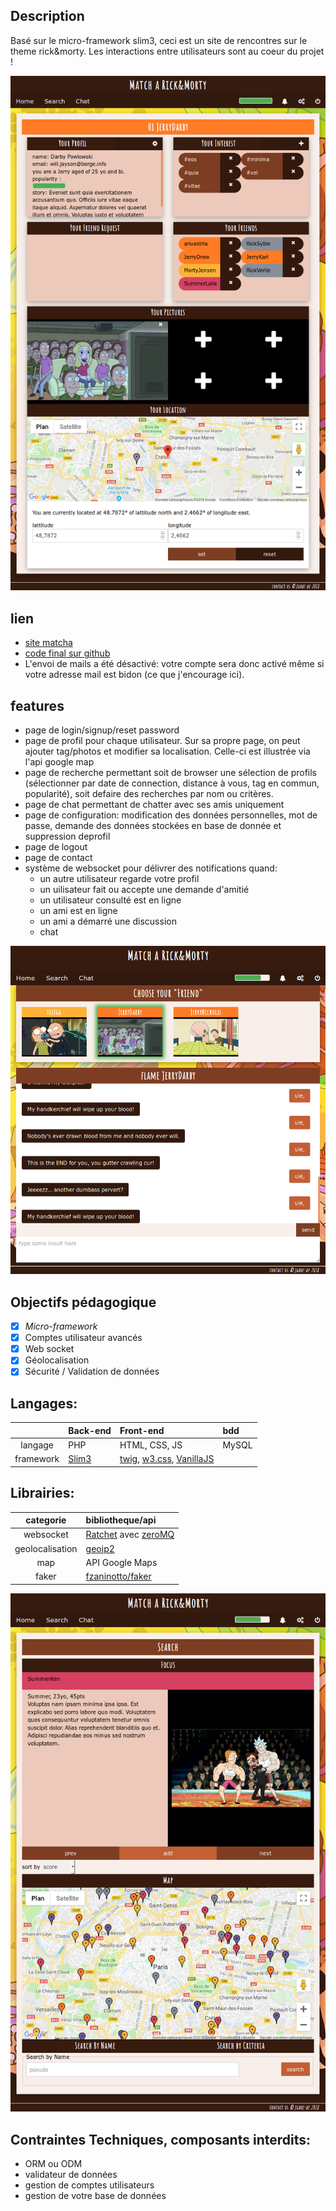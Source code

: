 ## Description

Basé sur le micro-framework slim3, ceci est un site de rencontres sur le theme rick&morty. Les interactions entre utilisateurs sont au coeur du projet !
<!--more-->

![screenshot](/assets/matcha1.png)

## lien

- [site matcha](https://www.jgroc-de.me/)
- [code final sur github](https://github.com/jgroc-de/matcha)
- L'envoi de mails a été désactivé: votre compte sera donc activé même si votre adresse mail est bidon (ce que j'encourage ici).

## features

- page de login/signup/reset password
- page de profil pour chaque utilisateur. Sur sa propre page, on peut ajouter tag/photos et modifier sa localisation. Celle-ci est illustrée via l'api google map
- page de recherche permettant soit de browser une sélection de profils (sélectionner par date de connection, distance à vous, tag en commun, popularité), soit defaire des recherches par nom ou critères.
- page de chat permettant de chatter avec ses amis uniquement
- page de configuration: modification des données personnelles, mot de passe, demande des données stockées en base de donnée et suppression deprofil
- page de logout
- page de contact
- système de websocket pour délivrer des notifications quand:
    - un autre utilisateur regarde votre profil
    - un uilisateur fait ou accepte une demande d'amitié
    - un utilisateur consulté est en ligne
    - un ami est en ligne
    - un ami a démarré une discussion
    - chat

![screenshot](/assets/matcha3.png)

## Objectifs pédagogique

- [x] *Micro-framework*
- [x] Comptes utilisateur avancés
- [x] Web socket
- [x] Géolocalisation
- [x] Sécurité / Validation de données 

## Langages:

| | Back-end | Front-end | bdd |
| :---: | :--- | :--- | :--- |
| langage | PHP | HTML, CSS, JS | MySQL |
| framework | [Slim3](https://www.slimframework.com/) | [twig](https://twig.symfony.com/), [w3.css](https://www.w3schools.com/w3css/), [VanillaJS](http://vanilla-js.com/) ||

## Librairies:

| categorie | bibliotheque/api |
| :---: | :--- |
| websocket | [Ratchet](http://socketo.me/) avec [zeroMQ](http://zeromq.org/) |
| geolocalisation | [geoip2](https://www.maxmind.com/fr/geoip-demo) |
| map | API Google Maps |
| faker | [fzaninotto/faker](https://github.com/fzaninotto/Faker) |

![screenshot](/assets/matcha2.png)

## Contraintes Techniques, composants interdits:

- ORM ou ODM
- validateur de données
- gestion de comptes utilisateurs
- gestion de votre base de données
